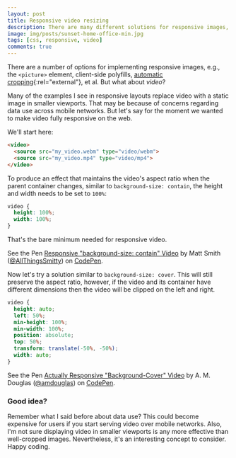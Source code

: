 ```yaml
---
layout: post
title: Responsive video resizing
description: There are many different solutions for responsive images, but video is a media element that's often ignored in fluid layouts. Let's change that by looking at how we can keep video responsive across viewports.
image: img/posts/sunset-home-office-min.jpg
tags: [css, responsive, video]
comments: true
---
```


There are a number of options for implementing responsive images, e.g., the `<picture>` element, client-side polyfills, [automatic cropping](http://cloudinary.com/blog/automatically_art_directed_responsive_images){:rel="external"}, et al. But what about _video_?

Many of the examples I see in responsive layouts replace video with a static image in smaller viewports. That may be because of concerns regarding data use across mobile networks. But let's say for the moment we wanted to make video fully responsive on the web.

We'll start here:

```html
<video>
  <source src="my_video.webm" type="video/webm">
  <source src="my_video.mp4" type="video/mp4">
</video>
```

To produce an effect that maintains the video's aspect ratio when the parent container changes, similar to `background-size: contain`, the height and width needs to be set to `100%`:

```css
video {
  height: 100%;
  width: 100%;
}
```

That's the bare minimum needed for responsive video.

<div class="embed">
  <p data-height="500" data-theme-id="0" data-slug-hash="KNPOjp" data-default-tab="result" data-user="AllThingsSmitty" data-embed-version="2" data-pen-title="Responsive 'background-size: contain' Video" class="codepen">See the Pen <a href="http://codepen.io/AllThingsSmitty/pen/KNPOjp/">Responsive "background-size: contain" Video</a> by Matt Smith (<a href="http://codepen.io/AllThingsSmitty">@AllThingsSmitty</a>) on <a href="http://codepen.io">CodePen</a>.</p>
  <script async src="https://production-assets.codepen.io/assets/embed/ei.js"></script>
</div>

Now let's try a solution similar to `background-size: cover`. This will still preserve the aspect ratio, however, if the video and its container have different dimensions then the video will be clipped on the left and right.

```css
video {
  height: auto;
  left: 50%;
  min-height: 100%;
  min-width: 100%;
  position: absolute;
  top: 50%;
  transform: translate(-50%, -50%);
  width: auto;
}
```

<div class="embed">
  <p data-height="500" data-theme-id="0" data-slug-hash="KNzmKQ" data-default-tab="result" data-user="amdouglas" data-embed-version="2" data-pen-title="Actually Responsive 'Background-Cover' Video" class="codepen">See the Pen <a href="http://codepen.io/amdouglas/pen/KNzmKQ/">Actually Responsive "Background-Cover" Video</a> by A. M. Douglas (<a href="http://codepen.io/amdouglas">@amdouglas</a>) on <a href="http://codepen.io">CodePen</a>.</p>
  <script async src="https://production-assets.codepen.io/assets/embed/ei.js"></script>  
</div>


### Good idea?

Remember what I said before about data use? This could become expensive for users if you start serving video over mobile networks. Also, I'm not sure displaying video in smaller viewports is any more effective than well-cropped images. Nevertheless, it's an interesting concept to consider. Happy coding.
